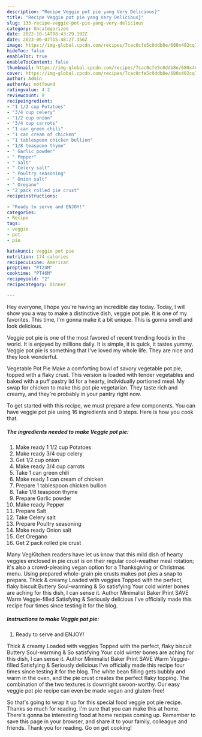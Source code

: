 ```yaml
---
description: "Recipe Veggie pot pie yang Very Delicious}"
title: "Recipe Veggie pot pie yang Very Delicious}"
slug: 133-recipe-veggie-pot-pie-yang-very-delicious
category: Uncategorized
date: 2022-10-14T08:43:29.192Z
date: 2023-06-07T15:48:27.356Z
image: https://img-global.cpcdn.com/recipes/7cac0cfe5c0ddb8e/680x482cq70/veggie-pot-pie-recipe-main-photo.jpg
hideToc: false
enableToc: true
enableTocContent: false
thumbnail: https://img-global.cpcdn.com/recipes/7cac0cfe5c0ddb8e/680x482cq70/veggie-pot-pie-recipe-main-photo.jpg
cover: https://img-global.cpcdn.com/recipes/7cac0cfe5c0ddb8e/680x482cq70/veggie-pot-pie-recipe-main-photo.jpg
author: Admin
authorAv: notfound
ratingvalue: 4.2
reviewcount: 9
recipeingredient:
- "1 1/2 cup Potatoes"
- "3/4 cup celery"
- "1/2 cup onion"
- "3/4 cup carrots"
- "1 can green chili"
- "1 can cream of chicken"
- "1 tablespoon chicken bullion"
- "1/8 teaspoon thyme"
- " Garlic powder"
- " Pepper"
- " Salt"
- " Celery salt"
- " Poultry seasoning"
- " Onion salt"
- " Oregano"
- "2 pack rolled pie crust"
recipeinstructions:

- "Ready to serve and ENJOY!"
categories:
- Recipe
tags:
- veggie
- pot
- pie

katakunci: veggie pot pie 
nutrition: 174 calories
recipecuisine: American
preptime: "PT24M"
cooktime: "PT46M"
recipeyield: "2"
recipecategory: Dinner

---
```



Hey everyone, I hope you're having an incredible day today. Today, I will show you a way to make a distinctive dish, veggie pot pie. It is one of my favorites. This time, I'm gonna make it a bit unique. This is gonna smell and look delicious.

Veggie pot pie is one of the most favored of recent trending foods in the world. It is enjoyed by millions daily. It is simple, it is quick, it tastes yummy. Veggie pot pie is something that I've loved my whole life. They are nice and they look wonderful.

Vegetable Pot Pie Make a comforting bowl of savory vegetable pot pie, topped with a flaky crust. This version is loaded with tender vegetables and baked with a puff pastry lid for a hearty, individually portioned meal. My swap for chicken to make this pot pie vegetarian. They taste rich and creamy, and they&#39;re probably in your pantry right now.


To get started with this recipe, we must prepare a few components. You can have veggie pot pie using 16 ingredients and 0 steps. Here is how you cook that.

<!--inarticleads1-->

##### The ingredients needed to make Veggie pot pie:

1. Make ready 1 1/2 cup Potatoes
1. Make ready 3/4 cup celery
1. Get 1/2 cup onion
1. Make ready 3/4 cup carrots
1. Take 1 can green chili
1. Make ready 1 can cream of chicken
1. Prepare 1 tablespoon chicken bullion
1. Take 1/8 teaspoon thyme
1. Prepare  Garlic powder
1. Make ready  Pepper
1. Prepare  Salt
1. Take  Celery salt
1. Prepare  Poultry seasoning
1. Make ready  Onion salt
1. Get  Oregano
1. Get 2 pack rolled pie crust


Many VegKitchen readers have let us know that this mild dish of hearty veggies enclosed in pie crust is on their regular cool-weather meal rotation; it&#39;s also a crowd-pleasing vegan option for a Thanksgiving or Christmas menu. Using prepared whole-grain pie crusts makes pot pies a snap to prepare. Thick &amp; creamy Loaded with veggies Topped with the perfect, flaky biscuit Buttery Soul-warming &amp; So satisfying Your cold winter bones are aching for this dish, I can sense it. Author Minimalist Baker Print SAVE Warm Veggie-filled Satisfying &amp; Seriously delicious I&#39;ve officially made this recipe four times since testing it for the blog. 

<!--inarticleads2-->

##### Instructions to make Veggie pot pie:


1. Ready to serve and ENJOY!

Thick &amp; creamy Loaded with veggies Topped with the perfect, flaky biscuit Buttery Soul-warming &amp; So satisfying Your cold winter bones are aching for this dish, I can sense it. Author Minimalist Baker Print SAVE Warm Veggie-filled Satisfying &amp; Seriously delicious I&#39;ve officially made this recipe four times since testing it for the blog. The white bean filling gets bubbly and warm in the oven, and the pie crust creates the perfect flaky topping. The combination of the two textures is downright swoon-worthy. Our easy veggie pot pie recipe can even be made vegan and gluten-free! 

So that's going to wrap it up for this special food veggie pot pie recipe. Thanks so much for reading. I'm sure that you can make this at home. There's gonna be interesting food at home recipes coming up. Remember to save this page in your browser, and share it to your family, colleague and friends. Thank you for reading. Go on get cooking!
